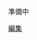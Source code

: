 準備中

[編集](https://github.com/thundervox/thundervox.github.io/edit/main/081/yabasic/markdown/cmdfunc/chr.md)
